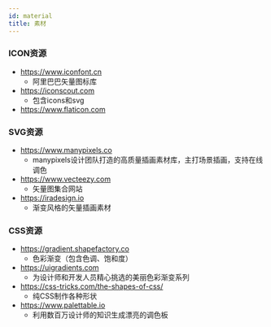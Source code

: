 ```yaml
---
id: material
title: 素材
---
```


### ICON资源
* https://www.iconfont.cn
    - 阿里巴巴矢量图标库
* https://iconscout.com 
    - 包含icons和svg
* https://www.flaticon.com 


### SVG资源
* https://www.manypixels.co
    - manypixels设计团队打造的高质量插画素材库，主打场景插画，支持在线调色
* https://www.vecteezy.com
    - 矢量图集合网站
* https://iradesign.io
    - 渐变风格的矢量插画素材

### CSS资源
* https://gradient.shapefactory.co 
    - 色彩渐变（包含色调、饱和度）
* https://uigradients.com
    - 为设计师和开发人员精心挑选的美丽色彩渐变系列
* https://css-tricks.com/the-shapes-of-css/
    - 纯CSS制作各种形状
* https://www.palettable.io
    - 利用数百万设计师的知识生成漂亮的调色板

